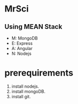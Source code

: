 # MrSci

## Using MEAN Stack
+ M: MongoDB
+ E: Express
+ A: Angular
+ N: Nodejs
 
# prerequirements
1. install nodejs.
2. install mongoDB.
3. install git.
